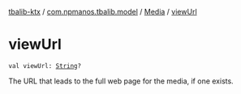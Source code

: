 [tbalib-ktx](../../index.md) / [com.npmanos.tbalib.model](../index.md) / [Media](index.md) / [viewUrl](./view-url.md)

# viewUrl

`val viewUrl: `[`String`](https://kotlinlang.org/api/latest/jvm/stdlib/kotlin/-string/index.html)`?`

The URL that leads to the full web page for the media, if one exists.

